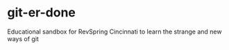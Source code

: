git-er-done
===========

Educational sandbox for RevSpring Cincinnati to learn the strange and new ways of git
